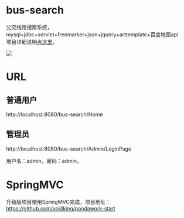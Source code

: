 # bus-search
公交线路搜索系统，mysql+jdbc+servlet+freemarker+json+jquery+arttemplate+百度地图api   
项目详细说明[点这里](https://www.voidking.com/2016/12/12/deve-bus-search-system/)。   
 

![](http://cdn.voidking.com//imgs/bus-search/result.gif)   


# URL
## 普通用户
http://localhost:8080/bus-search/Home

## 管理员
http://localhost:8080/bus-search/Admin/LoginPage  

用户名：admin，密码：admin。

# SpringMVC
升级版项目使用SpringMVC完成，项目地址：https://github.com/voidking/pandawork-start
